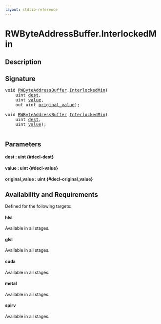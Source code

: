 ```yaml
---
layout: stdlib-reference
---
```


# RWByteAddressBuffer\.InterlockedMin

## Description





## Signature 

<pre>
void <a href="/stdlib-reference/types/RWByteAddressBuffer/index" class="code_type">RWByteAddressBuffer</a>.<a href="/stdlib-reference/types/RWByteAddressBuffer/InterlockedMin">InterlockedMin</a>(
    uint <a href="/stdlib-reference/types/RWByteAddressBuffer/InterlockedMin#decl-dest" class="code_param">dest</a>,
    uint <a href="/stdlib-reference/types/RWByteAddressBuffer/InterlockedMin#decl-value" class="code_param">value</a>,
    out uint <a href="/stdlib-reference/types/RWByteAddressBuffer/InterlockedMin#decl-original_value" class="code_param">original_value</a>);

void <a href="/stdlib-reference/types/RWByteAddressBuffer/index" class="code_type">RWByteAddressBuffer</a>.<a href="/stdlib-reference/types/RWByteAddressBuffer/InterlockedMin">InterlockedMin</a>(
    uint <a href="/stdlib-reference/types/RWByteAddressBuffer/InterlockedMin#decl-dest" class="code_param">dest</a>,
    uint <a href="/stdlib-reference/types/RWByteAddressBuffer/InterlockedMin#decl-value" class="code_param">value</a>);

</pre>

## Parameters

#### dest  : uint {#decl-dest}
#### value  : uint {#decl-value}
#### original\_value  : uint {#decl-original_value}

## Availability and Requirements

Defined for the following targets:

#### hlsl
Available in all stages.

#### glsl
Available in all stages.

#### cuda
Available in all stages.

#### metal
Available in all stages.

#### spirv
Available in all stages.



